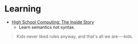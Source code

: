 # Learning

* [High School Computing: The Inside Story](http://www.trollope.org/scheme.html)
    - Learn semantics not syntax.

> Kids never liked rules anyway, and that's all we are---kids.
